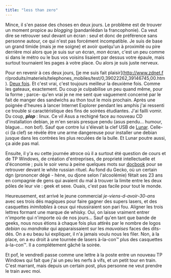 ```yaml
---
title: "less than zero"
---
```


Mince, il s'en passe des choses en deux jours. Le problème est de trouver un
moment propice au _blogging_ (pandanlédan la francophonie). Ca veut dire se
retrouver seul devant un écran : seul et donc de préférence sans personne
autour, ce qui n'est pas forcément incompatible. Je suis de base un grand
timide (mais je me soigne) et avoir quelqu'un à proximité ou pire derrière moi
alors que je suis sur un écran, _mon_ écran, c'est un peu comme si dans le
métro ou le bus vos voisins lisaient par dessus votre épaule, mais surtout
tournaient les pages à votre place. Ou alors je suis juste nerveux.

Pour en revenir à ces deux jours, [je me suis fait plaisir](http://www.zdnet.f
r/produits/materiels/telephones_mobiles/test/0,39022262,39146745,00.htm).
[Deux fois](http://france.asus.com/products/notebook/s5200n/overview.htm). Et
c'est vrai, c'est toujours meilleur la deuxième fois. Comme les gateaux,
exactement. Du coup je culpabilise un peu quand même, pour la forme ; parce-
qu'en vrai je ne me sent que vaguement concerné par le fait de manger des
sandwichs au thon tout le mois prochain. Après une poignée d'heures à lancer
Internet Explorer pendant les amphis j'ai ressenti ce trouble si
caractéristique des fins de soirées étudiantes. J'ai failli vomir. Du coup,
***plop*** : linux. Ce vil Asus a rechigné face au nouveau CD d'installation
debian, je m'en serais presque pendu (asus pendu... humour, blague... non
bof). Sauf que contre lui s'élevait la clef USB de
[Lunar](http://lune.talath.net/~lunar/blog/). Celle-ci (la clef) se révèle
être une arme dangereuse pour installer une debian jusque dans les contrées
les plus reculées de la bulle. Et Lunar poutre aussi, ça aide pas mal.

Ensuite, il y'a eu cette journée atroce où il a surtout été question de cours
et de TP Windows, de création d'entreprises, de proprieté intellectuelle et
d'économie ; puis le soir venu à peine quelques mots sur
[docbook](http://www.docbook.org) pour se retrouver devant le white russian
rituel. Au fond du Gecko, où un certain dgn (prononcer dégé - hène, ou djone
selon l'alcoolémie) fêtait ses 23 ans en compagnie de gens qui avaient du mal
à trouver la limite entre les deux pôles de leur vie : geek et sexe. Ouais,
c'est pas facile pour tout le monde.

Heureusement, est arrivé le jeune commercial _je-viens-d-avoir-30-ans_ avec
ses trois dés magiques pour faire gagner des supers lasers, et des casquettes
_inimitables_ à ceux qui réussiraient son pari fou. Aligner les trois lettres
formant une marque de whisky. Oui, on laisse vraiment entrer n'importe qui
n'importe où de nos jours... Sauf qu'en tant que bande de geeks, nous nous
étions à chaque fois plus attirés par le nombre de logos _debian_ ou
_mandrake_ qui apparaissaient sur les _mauvaises_ faces des dits-dés. On a eu
beau lui expliquer, il n'a jamais voulu nous les filer. Non, à la place, on a
eu droit à une tournée de lasers à-la-con™ plus des casquettes à-la-con™. Il a
complétement gâché la soirée.

Et pof, le vendredi passe comme une lettre à la poste entre un nouveau TP
Windows qui fait que j'ai un peu les nerfs à vifs, et un petit tour en train.
C'est marrant, mais depuis un certain post, plus personne ne veut prendre le
train avec moi.

